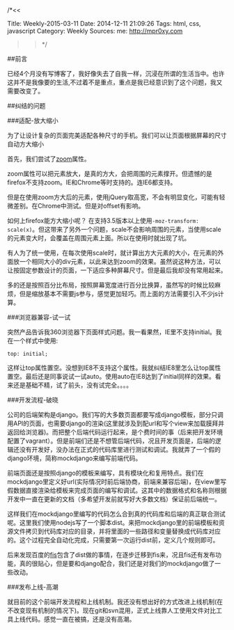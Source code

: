 /*<<

 Title: Weekly-2015-03-11
 Date: 2014-12-11 21:09:26
 Tags: html, css, javascript
 Category: Weekly
 Sources:
   me: http://mpr0xy.com
>>*/

##前言

已经4个月没有写博客了，我好像失去了自我一样，沉浸在所谓的生活当中。也许这并不是我像要的生活,不过着不是重点，重点是我已经意识到了这个问题，我又需要改变了。

##纠结的问题

###适配-放大缩小

为了让设计复杂的页面完美适配各种尺寸的手机。我们可以让页面根据屏幕的尺寸自动方大缩小

首先，我们尝试了[zoom](http://www.w3chtml.com/css3/properties/user-interface/zoom.html)属性。

zoom属性可以把元素放大，是真的方大，会把周围的元素撑开。但遗憾的是firefox不支持zoom。IE和Chrome等时支持的。连IE6都支持。

但是在使用zoom方大后的元素，使用jQuery取高宽，不会有明显变化，可能有轻微差别。在Chrome中测试。但是对offset有影响。

如何上firefox能方大缩小呢？
在支持3.5版本以上使用```-moz-transform: scale(x)```。但这带来了另外一个问题，scale不会影响周围的元素，当使用scale的元素变大时，会覆盖在周围元素上面。所以在使用时就出现了坑。

有人为了统一使用，在每次使用scale时，就计算出方大元素的大小，在元素的外面放一个相同大小的div元素，以此来达到zoom的效果。虽然说这种方法，可以让按固定参数设计的页面，一下适应多种屏幕尺寸。但是最后我却没有常用起来。

多的还是按照百分比布局，按照屏幕宽度进行百分比换算，虽然写的时候比较麻烦，但是缩放基本不需要js参与，感觉更加轻巧。而上面的方法需要引入不少js计算。

###浏览器兼容-试一试

突然产品告诉我360浏览器下页面样式问题。我一看果然，IE里不支持initial。我在一个样式中使用:

```
top: initial;
```

这样让top属性置空。没想到IE8不支持这个属性。我就纠结IE8里怎么让top属性置空。最后还是同事说试一试auto。使用auto在IE8达到了initial同样的效果。看来还是基础不精，试了前头，没有试完全。。。。

###开发流程-破晓

公司的后端架构是django。我们写的大多数页面都要写成django模板，部分只调用API的页面，也需要django的渲染(这里就涉及到配url和写个view来加载膜拜并返回给浏览器)。而把整个后端代码运行起来，是个费时间的事（后来把开发环境配置了vagrant）。但是前端们还是不想管后端代码，况且开发页面是，后端的逻辑还没有开发好，没办法在正式的代码库里进行测试和调试。我就弄了一个假的django环境，简称mockdjango来编写前端代码。

前端页面还是按照django的模板来编写，具有模块化和复用特点。我们在mockdjango里定义好url(实际情况时前后端协商，前端来兼容后端)，在view里写假数据直接渲染给模板来完成页面的编写和调试。这其中的数据格式和名称则根据开发中一直在更新的文档（多希望开发前就写好大多数文档）保证前后端统一。

这样我们在mockdjango里编写的代码怎么合到真的代码库和后端的真正联合测试呢。这里我们使用nodejs写了一个脚本dist。来把mockdjango里的前端模板和资源文件拷贝到代码库对应的目录，并将里面的一些路径和变量替换成代码库对应的。这个过程完全自动化完成，只需要第一次运行dist前，定义几个规则即可。

后来发现百度的[fis](http://fis.baidu.com/)包含了dist做的事情，在逐步迁移到fis来，况且fis还有发布功能，真的很贴心，但是要和django配合，我们还是对我们的mockdjango做了一些改动。

###发布上线-高潮

就目前的这个前端开发流程和上线机制。我还没有想出好的方式改进上线机制(在不改变现有机制的情况下)。现在git和svn混用，正式上线靠人工使用文件对比工具上线代码。感觉一直在被搞，还是没有高潮。
